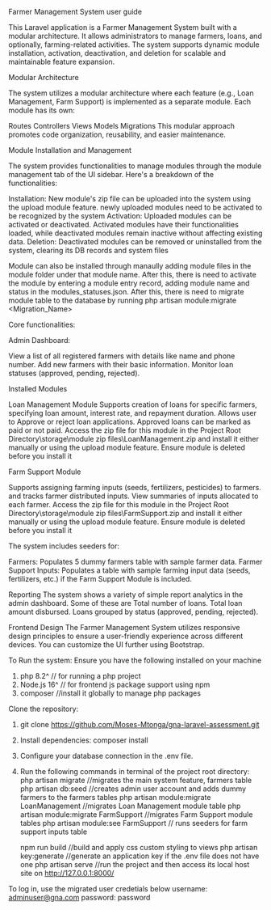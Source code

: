 Farmer Management System user guide

This Laravel application is a Farmer Management System built with a modular architecture. It allows administrators to manage farmers, loans, and optionally, farming-related activities. The system supports dynamic module installation, activation, deactivation, and deletion for scalable and maintainable feature expansion.

Modular Architecture

The system utilizes a modular architecture where each feature (e.g., Loan Management, Farm Support) is implemented as a separate module. Each module has its own:

Routes
Controllers
Views
Models
Migrations
This modular approach promotes code organization, reusability, and easier maintenance.

Module Installation and Management

The system provides functionalities to manage modules through the module management tab of the UI sidebar. Here's a breakdown of the functionalities:

Installation: New module's zip file can be uploaded into the system using the upload module feature. newly uploaded
modules need to be activated to be recognized by the system
Activation: Uploaded modules can be activated or deactivated. Activated modules have their functionalities loaded, while deactivated modules remain inactive without affecting existing data.
Deletion: Deactivated modules can be removed or uninstalled from the system, clearing its DB records and system files

Module can also be installed through manaully adding module files in the module folder under that module name. After this, there is need to activate the module by entering a module entry record, adding module name and status in the modules_statuses.json. After this, there is need to migrate module table to the database by running php artisan module:migrate <Migration_Name> 


Core functionalities:

Admin Dashboard:

View a list of all registered farmers with details like name and phone number.
Add new farmers with their basic information.
Monitor loan statuses (approved, pending, rejected).

Installed Modules

Loan Management Module 
Supports creation of loans for specific farmers, specifying loan amount, interest rate, and repayment duration.
Allows user to Approve or reject loan applications. Approved loans can be marked as paid or not paid.
Access the zip file for this module in the 
Project Root Directory\storage\module zip files\LoanManagement.zip and install it either manually
or using the upload module feature. Ensure module is 
deleted before you install it


Farm Support Module

Supports assigning farming inputs (seeds, fertilizers, pesticides) to farmers.
and tracks farmer distributed inputs.
View summaries of inputs allocated to each farmer.
Access the zip file for this module in the 
Project Root Directory\storage\module zip files\FarmSupport.zip and install it either manually
or using the upload module feature. Ensure module is 
deleted before you install it


The system includes seeders for:

Farmers: Populates 5 dummy farmers table with sample farmer data.
Farmer Support Inputs: Populates a table with sample farming input data (seeds, fertilizers, etc.) if the Farm Support Module is included.

Reporting 
The system shows a variety of simple report analytics in the admin dashboard. Some of these are 
Total number of loans.
Total loan amount disbursed.
Loans grouped by status (approved, pending, rejected).

Frontend Design
The Farmer Management System utilizes responsive design principles to ensure a user-friendly experience across different devices. You can customize the UI further using Bootstrap.



To Run the system:
Ensure you have the following installed on your machine
1. php 8.2^ // for running a php project
2. Node.js 16^ // for frontend js package support using npm
3. composer //install it globally to manage php packages


Clone the repository:

1. git clone https://github.com/Moses-Mtonga/gna-laravel-assessment.git
2. Install dependencies: composer install
3. Configure your database connection in the .env file.

3. Run the following commands in terminal of the project root directory: 
    php artisan migrate //migrates the main system feature, farmers table
    php artisan db:seed //creates admin user account and adds dummy farmers to the farmers tables
    php artisan module:migrate LoanManagement //migrates Loan Management module table
    php artisan module:migrate FarmSupport //migrates Farm Support module tables
    php artisan module:see FarmSupport // runs seeders for farm support inputs table

    npm run build //build and apply css custom styling to views
    php artisan key:generate //generate an application key if the .env file does not have one
    php artisan serve //run the project and then access its local host site on http://127.0.0.1:8000/

To log in, use the migrated user credetials below
username: adminuser@gna.com
password: password